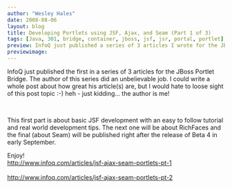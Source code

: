 ```yaml
---
author: "Wesley Hales"
date: 2008-08-06
layout: blog
title: Developing Portlets using JSF, Ajax, and Seam (Part 1 of 3)
tags: [Java, 301, bridge, container, jboss, jsf, jsr, portal, portlet]
preview: InfoQ just published a series of 3 articles I wrote for the JBoss Portlet Bridge.
previewimage:
---
```


<p>InfoQ just published the first in a series of 3 articles for the JBoss Portlet Bridge. The author of this series did an unbelievable job. I could write a whole post about how great his article(s) are, but I would hate to loose sight of this post topic :-) heh - just kidding... the author is me!</p> 
<br/> 
<a href="http://www.infoq.com/articles/jsf-ajax-seam-portlets-pt-1"><img src="/images/jroller/infoq-thumb.jpg" alt=""/></a> 

<p>This first part is about basic JSF development with an easy to follow tutorial and real world development tips. The next one will be about RichFaces and the final (about Seam) will be published right after the release of Beta 4 in early September.</p> 

<p>Enjoy!<br/> 
<a href="http://www.infoq.com/articles/jsf-ajax-seam-portlets-pt-1">http://www.infoq.com/articles/jsf-ajax-seam-portlets-pt-1</a> 
<br/><br/><a href="http://www.infoq.com/articles/jsf-ajax-seam-portlets-pt-2">http://www.infoq.com/articles/jsf-ajax-seam-portlets-pt-2</a> 
<br/> 
</p>
